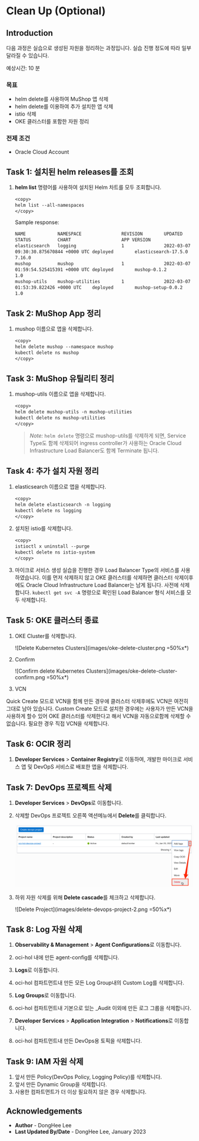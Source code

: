 # Clean Up (Optional)

## Introduction

다음 과정은 실습으로 생성된 자원을 정리하는 과정입니다. 실습 진행 정도에 따라 일부 달라질 수 있습니다.

예상시간: 10 분

### 목표

- helm delete를 사용하여 MuShop 앱 삭제
- helm delete를 이용하여 추가 설치한 앱 삭제
- istio 삭제
- OKE 클러스터를 포함한 자원 정리

### 전제 조건

- Oracle Cloud Account

## Task 1: 설치된 helm releases를 조회

1. **helm list** 명령어를 사용하여 설치된 Helm 차트를 모두 조회합니다.

    ````shell
    <copy>
    helm list --all-namespaces
    </copy>
    ````

    Sample response:

    ````shell
    NAME            NAMESPACE               REVISION        UPDATED                                 STATUS          CHART                   APP VERSION
    elasticsearch   logging                 1               2022-03-07 09:30:30.875670844 +0000 UTC deployed        elasticsearch-17.5.0    7.16.0     
    mushop          mushop                  1               2022-03-07 01:59:54.525415391 +0000 UTC deployed        mushop-0.1.2            1.0        
    mushop-utils    mushop-utilities        1               2022-03-07 01:53:39.822426 +0000 UTC    deployed        mushop-setup-0.0.2      1.0
    ````

## Task 2: MuShop App 정리

1. mushop 이름으로 앱을 삭제합니다.

    ````shell
    <copy>
    helm delete mushop --namespace mushop
    kubectl delete ns mushop
    </copy>
    ````

## Task 3: MuShop 유틸리티 정리

1. mushop-utils 이름으로 앱을 삭제합니다.

    ````shell
    <copy>
    helm delete mushop-utils -n mushop-utilities
    kubectl delete ns mushop-utilities
    </copy>
    ````

    > *Note:* `helm delete` 명령으로 mushop-utils를 삭제하게 되면, Service Type도 함께 삭제되어 ingress controller가 사용하는 Oracle Cloud Infrastructure Load Balancer도 함께 Terminate 됩니다.

## Task 4: 추가 설치 자원 정리

1. elasticsearch 이름으로 앱을 삭제합니다.

    ````shell
    <copy>
    helm delete elasticsearch -n logging
    kubectl delete ns logging    
    </copy>
    ````

2. 설치된 istio를 삭제합니다.
    ````shell
    <copy>
    istioctl x uninstall --purge
    kubectl delete ns istio-system
    </copy>
    ````

3. 마이크로 서비스 생성 실습을 진행한 경우 Load Balancer Type의 서비스를 사용하였습니다. 이를 먼저 삭제하지 않고 OKE 클러스터를 삭제하면 클러스터 삭제이후에도 Oracle Cloud Infrastructure Load Balancer는 남게 됩니다. 사전에 삭제합니다. `kubectl get svc -A` 명령으로 확인된 Load Balancer 형식 서비스를 모두 삭제합니다.

## Task 5: OKE 클러스터 종료

1. OKE Cluster를 삭제합니다.

    ![Delete Kubernetes Clusters](images/oke-delete-cluster.png =50%x*)

2. Confirm

    ![Confirm delete Kubernetes Clusters](images/oke-delete-cluster-confirm.png =50%x*)

3. VCN

Quick Create 모드로 VCN을 함께 만든 경우에 클러스터 삭제후에도 VCN은 여전히 그대로 남아 있습니다. Custom Create 모드로 설치한 경우에는 사용자가 만든 VCN을 사용하게 할수 있어 OKE 클러스터를 삭제한다고 해서 VCN을 자동으로함께 삭제할 수 없습니다.
필요한 경우 직접 VCN을 삭제합니다.

## Task 6: OCIR 정리

1. **Developer Services** &gt; **Container Registry**로 이동하여, 개발한 마이크로 서비스 앱 및 DevOpS 서비스로 배포한 앱을 삭제합니다.

## Task 7: DevOps 프로젝트 삭제

1. **Developer Services** &gt; **DevOps**로 이동합니다.

2. 삭제할 DevOps 프로젝트 오른쪽 액션메뉴에서 **Delete**를 클릭합니다.

    ![Delete Project](images/delete-devops-project-1.png)

3. 하위 자원 삭제를 위해 **Delete cascade**를 체크하고 삭제합니다.

    ![Delete Project](images/delete-devops-project-2.png =50%x*)

## Task 8: Log 자원 삭제

1. **Observability & Management** &gt; **Agent Configurations**로 이동합니다.

2. oci-hol 내에 만든 agent-config를 삭제합니다.

3. **Logs**로 이동합니다.

4. oci-hol 컴파트먼트내 만든 모든 Log Group내의 Custom Log를 삭제합니다.

5. **Log Groups**로 이동합니다.

6. oci-hol 컴파트먼트내 기본으로 있는 _Audit 이외에 만든 로그 그룹을 삭제합니다.

7. **Developer Services** &gt; **Application Integration** &gt; **Notifications**로 이동합니다.

8. oci-hol 컴파트먼트내 만든 DevOps용 토픽을 삭제합니다.

## Task 9: IAM 자원 삭제

1. 앞서 만든 Policy(DevOps Policy, Logging Policy)를 삭제합니다.
2. 앞서 만든 Dynamic Group을 삭제합니다.
3. 사용한 컴파트먼트가 더 이상 필요하지 않은 경우 삭제합니다.



## Acknowledgements

- **Author** - DongHee Lee
- **Last Updated By/Date** - DongHee Lee, January 2023
